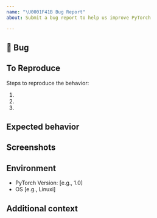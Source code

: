 ```yaml
---
name: "\U0001F41B Bug Report"
about: Submit a bug report to help us improve PyTorch

---
```


## 🐛 Bug

<!-- A clear and concise description of what the bug is. -->

## To Reproduce

Steps to reproduce the behavior:

1.
1.
1.

## Expected behavior

<!-- A clear and concise description of what you expected to happen. -->

## Screenshots

<!-- If applicable, add screenshots to help explain your problem. -->

## Environment

 - PyTorch Version: [e.g., 1.0]
 - OS [e.g., Linuxi]

## Additional context

<!-- Add any other context about the problem here. -->
